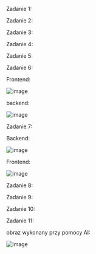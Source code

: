 Zadanie 1:

Zadanie 2:

Zadanie 3:

Zadanie 4:

Zadanie 5:

Zadanie 6:

Frontend:

![image](https://github.com/user-attachments/assets/afc68e31-337e-438b-8432-7b1381c0ee30)

backend:

![image](https://github.com/user-attachments/assets/03849bef-e825-42d3-ade9-6d2eb47e9431)

Zadanie 7:

Backend:

![image](https://github.com/user-attachments/assets/75ea758b-41c8-47c6-820c-3670e639c984)

Frontend:

![image](https://github.com/user-attachments/assets/745cbb88-1197-4c1a-9a18-3aeffd8ead72)

Zadanie 8:

Zadanie 9:

Zadanie 10:

Zadanie 11:

obraz wykonany przy pomocy AI:

![image](https://github.com/user-attachments/assets/ad18e9ae-7e3c-4fb3-9d46-62986d321712)


